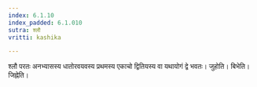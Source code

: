 ```yaml
---
index: 6.1.10
index_padded: 6.1.010
sutra: श्लौ
vritti: kashika

---
```

श्लौ परतः अनभ्यासस्य धातोरवयवस्य प्रथमस्य एकाचो द्वितियस्य वा यथायोगं द्वे भवतः। जुहोति। बिभेति। जिह्नेति।